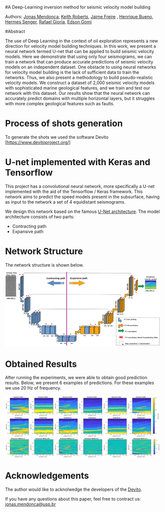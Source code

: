 #A Deep-Learning inversion method for seismic velocity model building

Authors: [Jonas Mendonça](https://scholar.google.com.br/citations?user=B7BG9T0AAAAJ&hl=pt-BR&oi=ao), [Keith Roberts](https://scholar.google.com.br/citations?hl=pt-BR&user=iCwepKUAAAAJ), [Jaime Freire](https://bv.fapesp.br/pt/pesquisador/704667/jaime-freire-de-souza/) , [Henrique Bueno](https://scholar.google.com.br/citations?user=eW3gl48AAAAJ&hl=pt-BR), [Hermes Senger](https://scholar.google.com.br/citations?user=vzHhJRoAAAAJ&hl=pt-BR&oi=ao), [Rafael Gioria](https://scholar.google.com.br/citations?hl=pt-BR&user=9Y0xuFoAAAAJ), [Edson Gomi](https://scholar.google.com.br/citations?hl=pt-BR&user=EIatdeAAAAAJ)

#Abstract

The use of Deep Learning in the context of oil exploration represents a new direction for velocity model building techniques. In this work, we present a neural network termed U-net that can be applied to build seismic velocity models. Here we demonstrate that using only four seismograms, we can train a network that can produce accurate predictions of seismic velocity models on an independent dataset. One obstacle to using neural networks for velocity model building is the lack of sufficient data to train the networks. Thus, we also present a methodology to build pseudo-realistic velocity models. We construct a dataset of 2,000 seismic velocity models with sophisticated marine geological features, and we train and test our network with this dataset. Our results show that the neural network can accurately predict domains with multiple horizontal layers, but it struggles with more complex geological features such as faults.



# Process of shots generation
To generate the shots we used the software Devito [https://www.devitoproject.org/] 



# U-net implemented with Keras and Tensorflow

This project has a convolutional neural network, more specifically a U-net implemented with the aid of the Tensorflow / Keras framework. This network aims to predict the speed models present in the subsurface, having as input to the network a set of 4 equidistant seismograms.


We design this network based on the famous [U-Net architecture](https://link.springer.com/chapter/10.1007/978-3-319-24574-4_28). The model architecture consists of two parts:

- Contracting path
- Expansive path 	


# Network Structure 
The network structure is shown below.
  
<img src="./figures/unet.png">



# Obtained Results

After running the experiments, we were able to obtain good prediction results. Below, we present 6 examples of predictions. For these examples we use 20 Hz of frequency.

<img src="./figures/predict.png">


# Acknowledgements

The author would like to acknolwedge the developers of the [Devito](https://www.opesci.org/devito/). 



If you have any questions about this paper, feel free to contract us: jonas.mendonca@usp.br 
